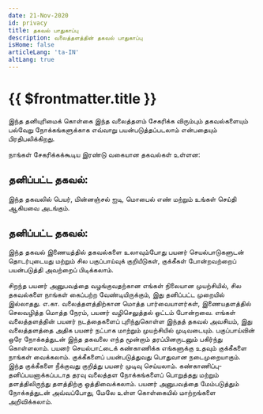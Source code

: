 ```yaml
---
date: 21-Nov-2020
id: privacy
title: தகவல் பாதுகாப்பு
description: வலைத்தளத்தின் தகவல் பாதுகாப்பு
isHome: false
articleLang: 'ta-IN'
altLang: true
---
```


# {{ $frontmatter.title }}

இந்த தனியுரிமைக் கொள்கை இந்த வலைத்தளம் சேகரிக்க விரும்பும் தகவல்களையும் பல்வேறு நோக்கங்களுக்காக எவ்வாறு பயன்படுத்தப்படலாம் என்பதையும் பிரதிபலிக்கிறது.


நாங்கள் சேகரிக்கக்கூடிய இரண்டு வகையான தகவல்கள் உள்ளன:


## தனிப்பட்ட தகவல்:

இந்த தகவலில் பெயர், மின்னஞ்சல் ஐடி, மொபைல் எண் மற்றும் உங்கள் செய்தி ஆகியவை அடங்கும்.

## தனிப்பட்ட தகவல்:

இந்த தகவல் இணையத்தில் தகவல்களை உலாவும்போது பயனர் செயல்பாடுகளுடன் தொடர்புடையது மற்றும் சில பகுப்பாய்வுக் குறியீடுகள், குக்கீகள் போன்றவற்றைப் பயன்படுத்தி அவற்றைப் பிடிக்கலாம்.

சிறந்த பயனர் அனுபவத்தை வழங்குவதற்கான எங்கள் நிலையான முயற்சியில், சில தகவல்களை நாங்கள் கைப்பற்ற வேண்டியிருக்கும், இது தனிப்பட்ட முறையில் இல்லாதது. எ.கா. வலைத்தளத்திற்கான மொத்த பார்வையாளர்கள், இணையதளத்தில் செலவழித்த மொத்த நேரம், பயனர் வழிசெலுத்தல் ஓட்டம் போன்றவை. எங்கள் வலைத்தளத்தின் பயனர் நடத்தைகளைப் புரிந்துகொள்ள இந்தத் தகவல் அவசியம், இது வலைத்தளத்தை அதிக பயனர் நட்பாக மாற்றும் முயற்சியில் முடிவடையும். பகுப்பாய்வின் ஒரே நோக்கத்துடன் இந்த தகவலை எந்த மூன்றாம் தரப்பினருடனும் பகிர்ந்து கொள்ளலாம். பயனர் செயல்பாட்டைக் கண்காணிக்க எங்களுக்கு உதவும் குக்கீகளை நாங்கள் வைக்கலாம். குக்கீகளைப் பயன்படுத்துவது பொதுவான நடைமுறையாகும். இந்த குக்கீகளை நீக்குவது குறித்து பயனர் முடிவு செய்யலாம். கண்காணிப்பு-தனிப்பயனாக்கப்படாத தரவு வலைத்தள நோக்கங்களைப் பொறுத்தது மற்றும் தளத்திலிருந்து தளத்திற்கு ஒத்திவைக்கலாம். பயனர் அனுபவத்தை மேம்படுத்தும் நோக்கத்துடன் அவ்வப்போது, ​​மேலே உள்ள கொள்கையில் மாற்றங்களை அறிவிக்கலாம்.